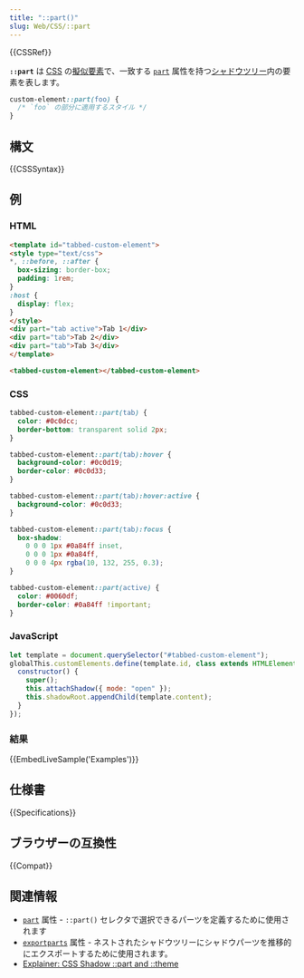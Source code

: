```yaml
---
title: "::part()"
slug: Web/CSS/::part
---
```


{{CSSRef}}

**`::part`** は [CSS](/ja/docs/Web/CSS) の[擬似要素](/ja/docs/Web/CSS/Pseudo-elements)で、一致する [`part`](/ja/docs/Web/HTML/Global_attributes#part) 属性を持つ[シャドウツリー](/ja/docs/Web/Web_Components/Using_shadow_DOM)内の要素を表します。

```css
custom-element::part(foo) {
  /* `foo` の部分に適用するスタイル */
}
```

## 構文

{{CSSSyntax}}

## 例

### HTML

```html
<template id="tabbed-custom-element">
<style type="text/css">
*, ::before, ::after {
  box-sizing: border-box;
  padding: 1rem;
}
:host {
  display: flex;
}
</style>
<div part="tab active">Tab 1</div>
<div part="tab">Tab 2</div>
<div part="tab">Tab 3</div>
</template>

<tabbed-custom-element></tabbed-custom-element>
```

### CSS

```css
tabbed-custom-element::part(tab) {
  color: #0c0dcc;
  border-bottom: transparent solid 2px;
}

tabbed-custom-element::part(tab):hover {
  background-color: #0c0d19;
  border-color: #0c0d33;
}

tabbed-custom-element::part(tab):hover:active {
  background-color: #0c0d33;
}

tabbed-custom-element::part(tab):focus {
  box-shadow:
    0 0 0 1px #0a84ff inset,
    0 0 0 1px #0a84ff,
    0 0 0 4px rgba(10, 132, 255, 0.3);
}

tabbed-custom-element::part(active) {
  color: #0060df;
  border-color: #0a84ff !important;
}
```

### JavaScript

```js
let template = document.querySelector("#tabbed-custom-element");
globalThis.customElements.define(template.id, class extends HTMLElement {
  constructor() {
    super();
    this.attachShadow({ mode: "open" });
    this.shadowRoot.appendChild(template.content);
  }
});
```

### 結果

{{EmbedLiveSample('Examples')}}

## 仕様書

{{Specifications}}

## ブラウザーの互換性

{{Compat}}

## 関連情報

- [`part`](/ja/docs/Web/HTML/Global_attributes#part) 属性 - `::part()` セレクタで選択できるパーツを定義するために使用されます
- [`exportparts`](/ja/docs/Web/HTML/Global_attributes#exportparts) 属性 - ネストされたシャドウツリーにシャドウパーツを推移的にエクスポートするために使用されます。
- [Explainer: CSS Shadow ::part and ::theme](https://github.com/fergald/docs/blob/master/explainers/css-shadow-parts-1.md)
